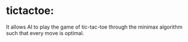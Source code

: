 # tictactoe:

It allows AI to play the game of tic-tac-toe through the minimax algorithm such that every move is optimal.
